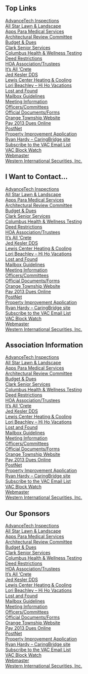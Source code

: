 ## Top Links

[AdvanceTech Inspections][1]  
[All Star Lawn & Landscape][2]  
[Apps Para Medical Services][3]  
[Architectural Review Committee][4]  
[Budget & Dues][5]  
[Clark Senior Services][6]  
[Columbus Health & Wellness Testing][7]  
[Deed Restrictions][8]  
[HOA Association/Trustees][9]  
[It’s All ‘Crete][10]  
[Jed Kesler DDS][11]  
[Lewis Center Heating & Cooling][12]  
[Lori Beachley – Hi Ho Vacations][13]  
[Lost and Found][14]  
[Mailbox Guidelines][15]  
[Meeting Information][16]  
[Officers/Committees][17]  
[Official Documents/Forms][18]  
[Orange Township Website][19]  
[Pay 2013 Dues Online][20]  
[PostNet][21]  
[Property Improvement Application][22]  
[Ryan Hardy – CaringBridge site][24]  
[Subscribe to the VAC Email List][25]  
[VAC Block Watch][26]  
[Webmaster][27]  
[Western International Securities, Inc.][28]  

## I Want to Contact...

[AdvanceTech Inspections][1]  
[All Star Lawn & Landscape][2]  
[Apps Para Medical Services][3]  
[Architectural Review Committee][4]  
[Budget & Dues][5]  
[Clark Senior Services][6]  
[Columbus Health & Wellness Testing][7]  
[Deed Restrictions][8]  
[HOA Association/Trustees][9]  
[It’s All ‘Crete][10]  
[Jed Kesler DDS][11]  
[Lewis Center Heating & Cooling][12]  
[Lori Beachley – Hi Ho Vacations][13]  
[Lost and Found][14]  
[Mailbox Guidelines][15]  
[Meeting Information][16]  
[Officers/Committees][17]  
[Official Documents/Forms][18]  
[Orange Township Website][19]  
[Pay 2013 Dues Online][20]  
[PostNet][21]  
[Property Improvement Application][22]  
[Ryan Hardy – CaringBridge site][24]  
[Subscribe to the VAC Email List][25]  
[VAC Block Watch][26]  
[Webmaster][27]  
[Western International Securities, Inc.][28]  

## Association Information

[AdvanceTech Inspections][1]  
[All Star Lawn & Landscape][2]  
[Apps Para Medical Services][3]  
[Architectural Review Committee][4]  
[Budget & Dues][5]  
[Clark Senior Services][6]  
[Columbus Health & Wellness Testing][7]  
[Deed Restrictions][8]  
[HOA Association/Trustees][9]  
[It’s All ‘Crete][10]  
[Jed Kesler DDS][11]  
[Lewis Center Heating & Cooling][12]  
[Lori Beachley – Hi Ho Vacations][13]  
[Lost and Found][14]  
[Mailbox Guidelines][15]  
[Meeting Information][16]  
[Officers/Committees][17]  
[Official Documents/Forms][18]  
[Orange Township Website][19]  
[Pay 2013 Dues Online][20]  
[PostNet][21]  
[Property Improvement Application][22]  
[Ryan Hardy – CaringBridge site][24]  
[Subscribe to the VAC Email List][25]  
[VAC Block Watch][26]  
[Webmaster][27]  
[Western International Securities, Inc.][28]  

## Our Sponsors

[AdvanceTech Inspections][1]  
[All Star Lawn & Landscape][2]  
[Apps Para Medical Services][3]  
[Architectural Review Committee][4]  
[Budget & Dues][5]  
[Clark Senior Services][6]  
[Columbus Health & Wellness Testing][7]  
[Deed Restrictions][8]  
[HOA Association/Trustees][9]  
[It’s All ‘Crete][10]  
[Jed Kesler DDS][11]  
[Lewis Center Heating & Cooling][12]  
[Lori Beachley – Hi Ho Vacations][13]  
[Lost and Found][14]  
[Mailbox Guidelines][15]  
[Meeting Information][16]  
[Officers/Committees][17]  
[Official Documents/Forms][18]  
[Orange Township Website][19]  
[Pay 2013 Dues Online][20]  
[PostNet][21]  
[Property Improvement Application][22]  
[Ryan Hardy – CaringBridge site][24]  
[Subscribe to the VAC Email List][25]  
[VAC Block Watch][26]  
[Webmaster][27]  
[Western International Securities, Inc.][28]  

   [1]: http://www.advancetechinspections.com
   [2]: /villageatalumcreek.org/uploads/Art_3.JPG
   [3]: http://www.appsparamedical.com
   [4]: mailto:architecturalreview@villageatalumcreek.org
   [5]: /pages/homeowners-association/budget.html
   [6]: http://www.clarkseniorservices.ocm
   [7]: http://www.columbushealthandwellness.com
   [8]: /villageatalumcreek.org/uploads/warranty_deed_of_restrictions.pdf
   [9]: mailto:vachoa@villageatalumcreek.org
   [10]: /villageatalumcreek.org/uploads/BobCarpenter1.jpg
   [11]: http://jedkeslerdds.com/
   [12]: /villageatalumcreek.org/uploads/LC%20HVAC%20VAC%20ad%202010%20final.pdf
   [13]: https://www.facebook.com/lorihihovacations
   [14]: /pages/classifieds/lost-and-found.html
   [15]: /pages/homeowners-association/mailboxes.html
   [16]: /pages/homeowners-association/index.html
   [17]: /pages/homeowners-association/leaders.html
   [18]: /pages/homeowners-association/official-documents.html
   [19]: http://www.orangetwp.org/index.htm
   [20]: https://www.paypal.com/cgi-bin/webscr?cmd=_s-xclick&hosted_button_id=CDLKBT8MXTDD2
   [21]: http://www.postnet.com/lewis-center-oh116/
   [22]: /villageatalumcreek.org/uploads/AppExternalImprovement.pdf
   [24]: http://www.caringbridge.org/visit/ryanhardy
   [25]: /2010/05/05/neighborhood-email-list.html
   [26]: mailto:blockwatch@villageatalumcreek.org
   [27]: mailto:webmaster@villageatalumcreek.org
   [28]: http://www.robelger.com/
